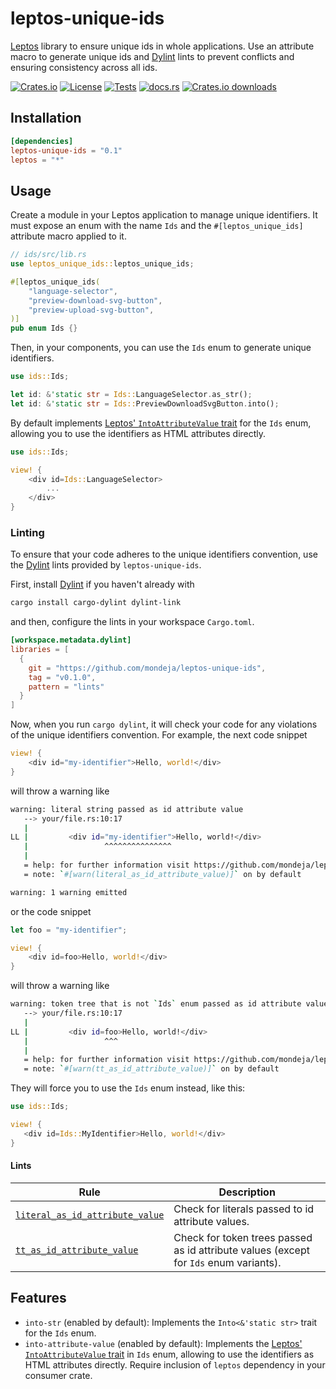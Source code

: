 # leptos-unique-ids

<!-- WARNING: This file has been autogenerated.
To update it, change the content of `src/lib.rs`
and run `pre-commit run -a cargo-readme` -->

[Leptos] library to ensure unique ids in whole applications. Use an attribute
macro to generate unique ids and [Dylint] lints to prevent conflicts and ensuring
consistency across all ids.

[![Crates.io](https://img.shields.io/crates/v/leptos-unique-ids?logo=rust)](https://crates.io/crates/leptos-unique-ids)
[![License](https://img.shields.io/crates/l/leptos-unique-ids?logo=mit)](https://github.com/mondeja/leptos-unique-ids/blob/master/LICENSE)
[![Tests](https://img.shields.io/github/actions/workflow/status/mondeja/leptos-unique-ids/ci.yml?label=tests&logo=github)](https://github.com/mondeja/leptos-unique-ids/actions)
[![docs.rs](https://img.shields.io/docsrs/leptos-unique-ids?logo=docs.rs)](https://docs.rs/leptos-unique-ids)
[![Crates.io downloads](https://img.shields.io/crates/d/leptos-unique-ids)](https://crates.io/crates/leptos-unique-ids)

## Installation

```toml
[dependencies]
leptos-unique-ids = "0.1"
leptos = "*"
```

## Usage

Create a module in your Leptos application to manage unique identifiers. It must
expose an enum with the name `Ids` and the `#[leptos_unique_ids]` attribute macro
applied to it.

```rust
// ids/src/lib.rs
use leptos_unique_ids::leptos_unique_ids;

#[leptos_unique_ids(
    "language-selector",
    "preview-download-svg-button",
    "preview-upload-svg-button",
)]
pub enum Ids {}
```

Then, in your components, you can use the `Ids` enum to generate unique identifiers.

```rust
use ids::Ids;

let id: &'static str = Ids::LanguageSelector.as_str();
let id: &'static str = Ids::PreviewDownloadSvgButton.into();
```

By default implements [Leptos' `IntoAttributeValue` trait] for the `Ids` enum,
allowing you to use the identifiers as HTML attributes directly.

```rust
use ids::Ids;

view! {
    <div id=Ids::LanguageSelector>
        ...
    </div>
}
```

### Linting

To ensure that your code adheres to the unique identifiers convention, use the
[Dylint] lints provided by `leptos-unique-ids`.

First, install [Dylint] if you haven't already with

```bash
cargo install cargo-dylint dylint-link
```

and then, configure the lints in your workspace `Cargo.toml`.

```toml
[workspace.metadata.dylint]
libraries = [
  {
    git = "https://github.com/mondeja/leptos-unique-ids",
    tag = "v0.1.0",
    pattern = "lints"
  }
]
```

Now, when you run `cargo dylint`, it will check your code for any violations of
the unique identifiers convention. For example, the next code snippet

```rust
view! {
    <div id="my-identifier">Hello, world!</div>
}
```

will throw a warning like

```sh
warning: literal string passed as id attribute value
   --> your/file.rs:10:17
   |
LL |         <div id="my-identifier">Hello, world!</div>
   |                 ^^^^^^^^^^^^^^^
   |
   = help: for further information visit https://github.com/mondeja/leptos-unique-ids/tree/main/lints/literal_as_id_attribute_value#readme
   = note: `#[warn(literal_as_id_attribute_value)]` on by default

warning: 1 warning emitted
```

or the code snippet

```rust
let foo = "my-identifier";

view! {
    <div id=foo>Hello, world!</div>
}
```

will throw a warning like

```sh
warning: token tree that is not `Ids` enum passed as id attribute value
   --> your/file.rs:10:17
   |
LL |         <div id=foo>Hello, world!</div>
   |                 ^^^
   |
   = help: for further information visit https://github.com/mondeja/leptos-unique-ids/tree/main/lints/tt_as_id_attribute_value#readme
   = note: `#[warn(tt_as_id_attribute_value)]` on by default
```

They will force you to use the `Ids` enum instead, like this:

```rust
use ids::Ids;

view! {
   <div id=Ids::MyIdentifier>Hello, world!</div>
}
```

#### Lints

| Rule | Description |
| --- | --- |
| [`literal_as_id_attribute_value`] | Check for literals passed to id attribute values. |
| [`tt_as_id_attribute_value`] | Check for token trees passed as id attribute values (except for `Ids` enum variants). |

[`literal_as_id_attribute_value`]: https://github.com/mondeja/leptos-unique-ids/tree/main/lints/literal_as_id_attribute_value#readme
[`tt_as_id_attribute_value`]: https://github.com/mondeja/leptos-unique-ids/tree/main/lints/tt_as_id_attribute_value#readme

## Features

- `into-str` (enabled by default): Implements the `Into<&'static str>` trait for
  the `Ids` enum.
- `into-attribute-value` (enabled by default): Implements the
  [Leptos' `IntoAttributeValue` trait] in `Ids` enum, allowing to use the
  identifiers as HTML attributes directly. Require inclusion of `leptos`
  dependency in your consumer crate.

[Leptos]: https://leptos.dev
[Dylint]: https://github.com/trailofbits/dylint
[Leptos' `IntoAttributeValue` trait]: https://docs.rs/leptos/latest/leptos/attr/trait.IntoAttributeValue.html
